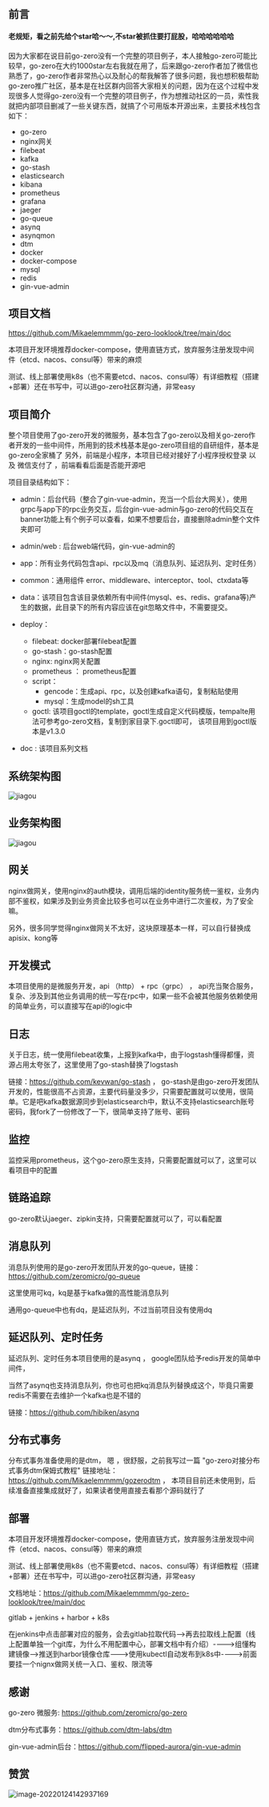 

## 前言



#### 老规矩，看之前先给个star哈～～,不star被抓住要打屁股，哈哈哈哈哈哈



因为大家都在说目前go-zero没有一个完整的项目例子，本人接触go-zero可能比较早，go-zero在大约1000star左右我就在用了，后来跟go-zero作者加了微信也熟悉了，go-zero作者非常热心以及耐心的帮我解答了很多问题，我也想积极帮助go-zero推广社区，基本是在社区群内回答大家相关的问题，因为在这个过程中发现很多人觉得go-zero没有一个完整的项目例子，作为想推动社区的一员，索性我就把内部项目删减了一些关键东西，就搞了个可用版本开源出来，主要技术栈包含如下：



- go-zero
- nginx网关
- filebeat
- kafka
- go-stash
- elasticsearch
- kibana
- prometheus
- grafana
- jaeger
- go-queue
- asynq
- asynqmon
- dtm
- docker
- docker-compose
- mysql
- redis
- gin-vue-admin



## 项目文档
https://github.com/Mikaelemmmm/go-zero-looklook/tree/main/doc

本项目开发环境推荐docker-compose，使用直链方式，放弃服务注册发现中间件（etcd、nacos、consul等）带来的麻烦

测试、线上部署使用k8s（也不需要etcd、nacos、consul等）有详细教程（搭建+部署）还在书写中，可以进go-zero社区群沟通，非常easy



## 项目简介

整个项目使用了go-zero开发的微服务，基本包含了go-zero以及相关go-zero作者开发的一些中间件，所用到的技术栈基本是go-zero项目组的自研组件，基本是go-zero全家桶了
另外，前端是小程序，本项目已经对接好了小程序授权登录 以及 微信支付了 ，前端看看后面是否能开源吧



项目目录结构如下：

-  admin：后台代码（整合了gin-vue-admin，充当一个后台大网关），使用grpc与app下的rpc业务交互，后台gin-vue-admin与go-zero的代码交互在banner功能上有个例子可以查看，如果不想要后台，直接删除admin整个文件夹即可
- admin/web : 后台web端代码，gin-vue-admin的


- app：所有业务代码包含api、rpc以及mq（消息队列、延迟队列、定时任务）

- common：通用组件 error、middleware、interceptor、tool、ctxdata等

- data：该项目包含该目录依赖所有中间件(mysql、es、redis、grafana等)产生的数据，此目录下的所有内容应该在git忽略文件中，不需要提交。

- deploy：

    - filebeat: docker部署filebeat配置
    - go-stash：go-stash配置
    - nginx: nginx网关配置
    - prometheus ： prometheus配置
    - script：
        - gencode：生成api、rpc，以及创建kafka语句，复制粘贴使用
        - mysql：生成model的sh工具
    - goctl: 该项目goctl的template，goctl生成自定义代码模版，tempalte用法可参考go-zero文档，复制到家目录下.goctl即可，
      该项目用到goctl版本是v1.3.0

- doc : 该项目系列文档





## 系统架构图

![jiagou](./doc/images/1/gozerolooklook.png)

## 业务架构图

![jiagou](./doc/images/1/go-zero-looklook-service.png)


## 网关

nginx做网关，使用nginx的auth模块，调用后端的identity服务统一鉴权，业务内部不鉴权，如果涉及到业务资金比较多也可以在业务中进行二次鉴权，为了安全嘛。

另外，很多同学觉得nginx做网关不太好，这块原理基本一样，可以自行替换成apisix、kong等



## 开发模式

本项目使用的是微服务开发，api （http） + rpc（grpc） ， api充当聚合服务，复杂、涉及到其他业务调用的统一写在rpc中，如果一些不会被其他服务依赖使用的简单业务，可以直接写在api的logic中



## 日志

关于日志，统一使用filebeat收集，上报到kafka中，由于logstash懂得都懂，资源占用太夸张了，这里使用了go-stash替换了logstash

链接：https://github.com/kevwan/go-stash  ， go-stash是由go-zero开发团队开发的，性能很高不占资源，主要代码量没多少，只需要配置就可以使用，很简单。它是吧kafka数据源同步到elasticsearch中，默认不支持elasticsearch账号密码，我fork了一份修改了一下，很简单支持了账号、密码



## 监控

监控采用prometheus，这个go-zero原生支持，只需要配置就可以了，这里可以看项目中的配置



## 链路追踪

go-zero默认jaeger、zipkin支持，只需要配置就可以了，可以看配置



## 消息队列

消息队列使用的是go-zero开发团队开发的go-queue，链接：https://github.com/zeromicro/go-queue

这里使用可kq，kq是基于kafka做的高性能消息队列

通用go-queue中也有dq，是延迟队列，不过当前项目没有使用dq



## 延迟队列、定时任务

延迟队列、定时任务本项目使用的是asynq ， google团队给予redis开发的简单中间件，

当然了asynq也支持消息队列，你也可也把kq消息队列替换成这个，毕竟只需要redis不需要在去维护一个kafka也是不错的

链接：https://github.com/hibiken/asynq



## 分布式事务

分布式事务准备使用的是dtm， 嗯 ，很舒服，之前我写过一篇 "go-zero对接分布式事务dtm保姆式教程" 链接地址：https://github.com/Mikaelemmmm/gozerodtm ， 本项目目前还未使用到，后续准备直接集成就好了，如果读者使用直接去看那个源码就行了



## 部署

本项目开发环境推荐docker-compose，使用直链方式，放弃服务注册发现中间件（etcd、nacos、consul等）带来的麻烦

测试、线上部署使用k8s（也不需要etcd、nacos、consul等）有详细教程（搭建+部署）还在书写中，可以进go-zero社区群沟通，非常easy

文档地址：https://github.com/Mikaelemmmm/go-zero-looklook/tree/main/doc

gitlab + jenkins + harbor + k8s

在jenkins中点击部署对应的服务，会去gitlab拉取代码-->再去拉取线上配置（线上配置单独一个git库，为什么不用配置中心，部署文档中有介绍）---->组懂构建镜像-->推送到harbor镜像仓库--->使用kubectl自动发布到k8s中---->前面要挂一个nignx做网关统一入口、鉴权、限流等



## 感谢

go-zero 微服务: https://github.com/zeromicro/go-zero

dtm分布式事务：https://github.com/dtm-labs/dtm

gin-vue-admin后台：https://github.com/flipped-aurora/gin-vue-admin





## 赞赏

![image-20220124142937169](./doc/images/1/info.jpg)

